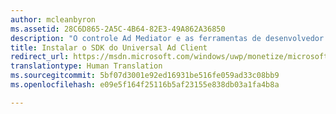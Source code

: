 ```yaml
---
author: mcleanbyron
ms.assetid: 28C6D865-2A5C-4B64-82E3-49A862A36850
description: "O controle Ad Mediator e as ferramentas de desenvolvedor relacionadas estão disponíveis no SDK do Microsoft Universal Ad Client."
title: Instalar o SDK do Universal Ad Client
redirect_url: https://msdn.microsoft.com/windows/uwp/monetize/microsoft-store-services-sdk
translationtype: Human Translation
ms.sourcegitcommit: 5bf07d3001e92ed16931be516fe059ad33c08bb9
ms.openlocfilehash: e09e5f164f25116b5af23155e838db03a1fa4b8a

---
```




<!--HONumber=Aug16_HO3-->


